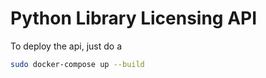 # Python Library Licensing API

To deploy the api, just do a 
```bash
sudo docker-compose up --build
```

